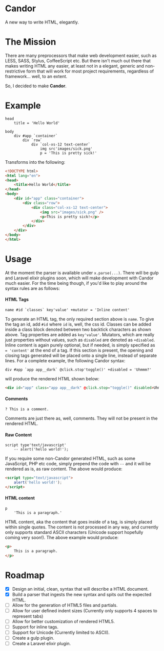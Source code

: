 # Candor
A new way to write HTML, elegantly.

# The Mission
There are many preprocessors that make web development easier, such as LESS, SASS, Stylus, CoffeeScript etc. But there isn't much out there that makes writing HTML any easier, at least not in a elegant, generic and non-restrictive form that will work for most project requirements, regardless of framework... well, to an extent.

So, I decided to make **Candor**.

# Example
```
head
    title = 'Hello World'

body
    div #app `container`
        div `row`
            div `col-xs-12 text-center`
                img src'images/sick.png'
                p = 'This is pretty sick!'
```

Transforms into the following:

```html
<!DOCTYPE html>
<html lang="en">
<head>
    <title>Hello World</title>
</head>
<body>
    <div id="app" class="container">
        <div class="row">
            <div class="col-xs-12 text-center">
                <img src="images/sick.png" />
                <p>This is pretty sick!</p>
            </div>
        </div>
    </div>
</body>
</html>
```

# Usage
At the moment the parser is available under `x.parse(...)`. There will be gulp and Laravel elixir plugins soon, which will make development with Candor much easier. For the time being though, if you'd like to play around the syntax rules are as follows:

#### HTML Tags
```
name #id `classes` key'value' +mutator = 'Inline content'
```

To generate an HTML tag, the only required section above is `name`. To give the tag an id, add `#id` where `id` is, well, the css id. Classes can be added inside a class block denoted between two backtick characters as shown above. Tag properties are added as `key'value'`. Mutators, which are really just properties without values, such as `disabled` are denoted as `+disabled`. Inline content is again purely optional, but if needed, is simply specified as ` = 'content'` at the end of a tag. If this section is present, the opening and closing tags generated will be placed onto a single line, instead of separate lines. For a complete example, the following Candor syntax:

```
div #app `app app__dark` @click.stop'toggle()' +disabled = 'Uhmmm?'
```

will produce the rendered HTML shown below:

```html
<div id="app" class="app app__dark" @click.stop="toggle()" disabled>Uhmmm?</div>
```

#### Comments
```
? This is a comment.
```

Comments are just there as, well, comments. They will not be present in the rendered HTML.

#### Raw Content
```
script type'text/javascript'
    -- alert('hello world!');
```

If you require some non-Candor generated HTML, such as some JavaScript, PHP etc code, simply prepend the code with `--` and it will be rendered as is, as raw content. The above would produce:

```html
<script type="text/javascript">
    alert('hello world!');
</script>
```

#### HTML content
```
p
    'This is a paragraph.'
```

HTML content, aka the content that goes inside of a tag, is simply placed within single quotes. The content is not processed in any way, and currently only supports standard ASCII characters (Unicode support hopefully coming very soon!). The above example would produce:

```html
<p>
    This is a paragraph.
</p>
```

# Roadmap
- [x] Design an initial, clean, syntax that will describe a HTML document.
- [x] Build a parser that ingests the new syntax and spits out the expected HTML.
- [ ] Allow for the generation of HTML5 files and partials.
- [ ] Allow for user defined indent sizes (Currently only supports 4 spaces to represent tabs)
- [ ] Allow for better customization of rendered HTML5.
- [ ] Support for inline tags.
- [ ] Support for Unicode (Currently limited to ASCII).
- [ ] Create a gulp plugin. 
- [ ] Create a Laravel elixir plugin.